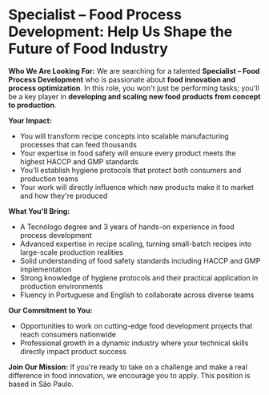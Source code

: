 # Specialist – Food Process Development: Help Us Shape the Future of Food Industry

**Who We Are Looking For:**
We are searching for a talented **Specialist – Food Process Development** who is passionate about **food innovation and process optimization**. In this role, you won't just be performing tasks; you'll be a key player in **developing and scaling new food products from concept to production**.

**Your Impact:**
- You will transform recipe concepts into scalable manufacturing processes that can feed thousands
- Your expertise in food safety will ensure every product meets the highest HACCP and GMP standards
- You'll establish hygiene protocols that protect both consumers and production teams
- Your work will directly influence which new products make it to market and how they're produced

**What You'll Bring:**
- A Tecnólogo degree and 3 years of hands-on experience in food process development
- Advanced expertise in recipe scaling, turning small-batch recipes into large-scale production realities
- Solid understanding of food safety standards including HACCP and GMP implementation
- Strong knowledge of hygiene protocols and their practical application in production environments
- Fluency in Portuguese and English to collaborate across diverse teams

**Our Commitment to You:**
- Opportunities to work on cutting-edge food development projects that reach consumers nationwide
- Professional growth in a dynamic industry where your technical skills directly impact product success

**Join Our Mission:**
If you're ready to take on a challenge and make a real difference in food innovation, we encourage you to apply. This position is based in São Paulo.